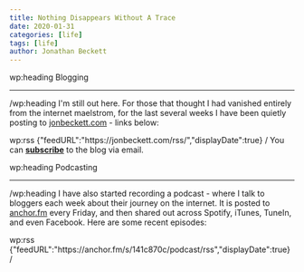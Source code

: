 ```yaml
---
title: Nothing Disappears Without A Trace
date: 2020-01-31
categories: [life]
tags: [life]
author: Jonathan Beckett
---
```


wp:heading  Blogging

--------

/wp:heading  I'm still out here. For those that thought I had vanished entirely from the internet maelstrom, for the last several weeks I have been quietly posting to [jonbeckett.com](https://jonbeckett.com) - links below:

wp:rss {"feedURL":"https:\/\/jonbeckett.com\/rss\/","displayDate":true} / You can **[subscribe](https://jonbeckett.com/#subscribe)** to the blog via email.

wp:heading  Podcasting

----------

/wp:heading  I have also started recording a podcast - where I talk to bloggers each week about their journey on the internet. It is posted to [anchor.fm](https://anchor.fm/jonbeckett) every Friday, and then shared out across Spotify, iTunes, TuneIn, and even Facebook. Here are some recent episodes:

wp:rss {"feedURL":"https:\/\/anchor.fm\/s\/141c870c\/podcast\/rss","displayDate":true} /